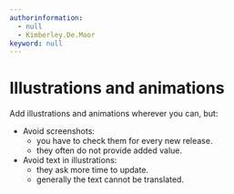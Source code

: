 ```yaml
---
authorinformation:
  - null
  - Kimberley.De.Moor
keyword: null
---
```


# Illustrations and animations

Add illustrations and animations wherever you can, but:

* Avoid screenshots:
  * you have to check them for every new release.
  * they often do not provide added value.
* Avoid text in illustrations:
  * they ask more time to update.
  * generally the text cannot be translated.

